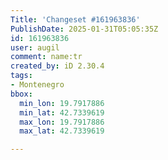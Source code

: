 ```yaml
---
Title: 'Changeset #161963836'
PublishDate: 2025-01-31T05:05:35Z
id: 161963836
user: augil
comment: name:tr
created_by: iD 2.30.4
tags:
- Montenegro
bbox:
  min_lon: 19.7917886
  min_lat: 42.7339619
  max_lon: 19.7917886
  max_lat: 42.7339619

---
```

